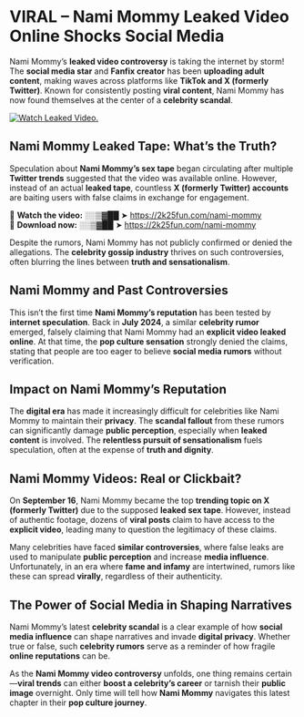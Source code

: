 # VIRAL – Nami Mommy Leaked Video Online Shocks Social Media 

Nami Mommy’s **leaked video controversy** is taking the internet by storm! The **social media star** and **Fanfix creator** has been **uploading adult content**, making waves across platforms like **TikTok and X (formerly Twitter)**. Known for consistently posting **viral content**, Nami Mommy has now found themselves at the center of a **celebrity scandal**.  

[![Watch Leaked Video.](https://miro.medium.com/v2/resize:fit:828/format:webp/1*cilzJN44JGOrTw9NJCrNHA.gif "Watch Leaked Video")](https://2k25fun.com/nami-mommy)

## **Nami Mommy Leaked Tape: What’s the Truth?**  
Speculation about **Nami Mommy’s sex tape** began circulating after multiple **Twitter trends** suggested that the video was available online. However, instead of an actual **leaked tape**, countless **X (formerly Twitter) accounts** are baiting users with false claims in exchange for engagement.  

🔹 **Watch the video:** ░░▒▓██ ➤ https://2k25fun.com/nami-mommy  
🔹 **Download now:** ░░▒▓██ ➤ https://2k25fun.com/nami-mommy  

Despite the rumors, Nami Mommy has not publicly confirmed or denied the allegations. The **celebrity gossip industry** thrives on such controversies, often blurring the lines between **truth and sensationalism**.  

## **Nami Mommy and Past Controversies**  
This isn’t the first time **Nami Mommy’s reputation** has been tested by **internet speculation**. Back in **July 2024**, a similar **celebrity rumor** emerged, falsely claiming that Nami Mommy had an **explicit video leaked online**. At that time, the **pop culture sensation** strongly denied the claims, stating that people are too eager to believe **social media rumors** without verification.  

## **Impact on Nami Mommy’s Reputation**  
The **digital era** has made it increasingly difficult for celebrities like Nami Mommy to maintain their **privacy**. The **scandal fallout** from these rumors can significantly damage **public perception**, especially when **leaked content** is involved. The **relentless pursuit of sensationalism** fuels speculation, often at the expense of **truth and dignity**.  

## **Nami Mommy Videos: Real or Clickbait?**  
On **September 16**, Nami Mommy became the top **trending topic on X (formerly Twitter)** due to the supposed **leaked sex tape**. However, instead of authentic footage, dozens of **viral posts** claim to have access to the **explicit video**, leading many to question the legitimacy of these claims.  

Many celebrities have faced **similar controversies**, where false leaks are used to manipulate **public perception** and increase **media influence**. Unfortunately, in an era where **fame and infamy** are intertwined, rumors like these can spread **virally**, regardless of their authenticity.  

## **The Power of Social Media in Shaping Narratives**  
Nami Mommy’s latest **celebrity scandal** is a clear example of how **social media influence** can shape narratives and invade **digital privacy**. Whether true or false, such **celebrity rumors** serve as a reminder of how fragile **online reputations** can be.  

As the **Nami Mommy video controversy** unfolds, one thing remains certain—**viral trends** can either **boost a celebrity’s career** or tarnish their **public image** overnight. Only time will tell how **Nami Mommy** navigates this latest chapter in their **pop culture journey**. 